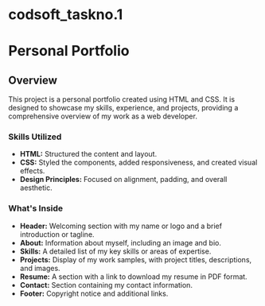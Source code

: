 # codsoft_taskno.1


# Personal Portfolio

## Overview
This project is a personal portfolio created using HTML and CSS. It is designed to showcase my skills, experience, and projects, providing a comprehensive overview of my work as a web developer.

### Skills Utilized

- **HTML:** Structured the content and layout.
- **CSS:** Styled the components, added responsiveness, and created visual effects.
- **Design Principles:** Focused on alignment, padding, and overall aesthetic.

### What's Inside

- **Header:** Welcoming section with my name or logo and a brief introduction or tagline.
- **About:** Information about myself, including an image and bio.
- **Skills:** A detailed list of my key skills or areas of expertise.
- **Projects:** Display of my work samples, with project titles, descriptions, and images.
- **Resume:** A section with a link to download my resume in PDF format.
- **Contact:** Section containing my contact information.
- **Footer:** Copyright notice and additional links.


